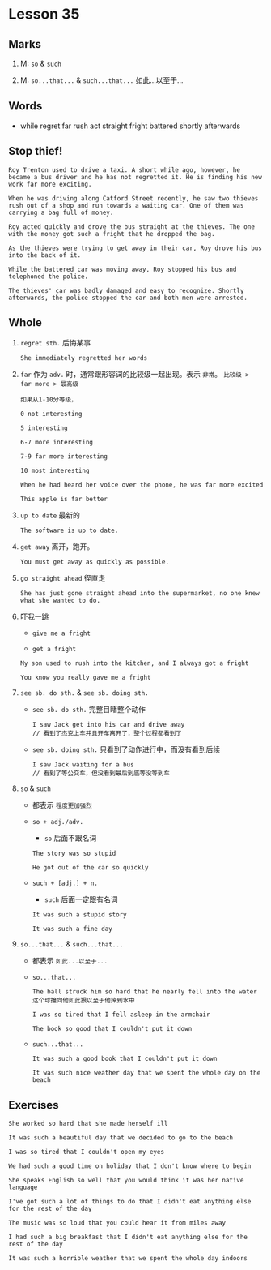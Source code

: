 # Lesson 35

## Marks

1. M: `so` & `such`

2. M: `so...that...` & `such...that...` 如此...以至于...

## Words

- while regret far rush act straight fright battered shortly afterwards

## Stop thief!

```
Roy Trenton used to drive a taxi. A short while ago, however, he became a bus driver and he has not regretted it. He is finding his new work far more exciting.

When he was driving along Catford Street recently, he saw two thieves rush out of a shop and run towards a waiting car. One of them was carrying a bag full of money.

Roy acted quickly and drove the bus straight at the thieves. The one with the money got such a fright that he dropped the bag.

As the thieves were trying to get away in their car, Roy drove his bus into the back of it.

While the battered car was moving away, Roy stopped his bus and telephoned the police.

The thieves' car was badly damaged and easy to recognize. Shortly afterwards, the police stopped the car and both men were arrested.
```

## Whole

1.  `regret sth.` 后悔某事

    ```
    She immediately regretted her words
    ```

2.  `far` 作为 `adv.` 时，通常跟形容词的比较级一起出现。表示 `非常`。 `比较级 > far more > 最高级`

    ```
    如果从1-10分等级，

    0 not interesting

    5 interesting

    6-7 more interesting

    7-9 far more interesting

    10 most interesting
    ```

    ```
    When he had heard her voice over the phone, he was far more excited

    This apple is far better
    ```

3.  `up to date` 最新的

    ```
    The software is up to date.
    ```

4.  `get away` 离开，跑开。

    ```
    You must get away as quickly as possible.
    ```

5.  `go straight ahead` 径直走

    ```
    She has just gone straight ahead into the supermarket, no one knew what she wanted to do.
    ```

6.  吓我一跳

    - `give me a fright`

    - `get a fright`

    ```
    My son used to rush into the kitchen, and I always got a fright

    You know you really gave me a fright
    ```

7.  `see sb. do sth.` & `see sb. doing sth.`

    - `see sb. do sth.` 完整目睹整个动作

      ```
      I saw Jack get into his car and drive away
      // 看到了杰克上车并且开车离开了，整个过程都看到了
      ```

    - `see sb. doing sth.` 只看到了动作进行中，而没有看到后续

      ```
      I saw Jack waiting for a bus
      // 看到了等公交车，但没看到最后到底等没等到车
      ```

8.  `so` & `such`

    - 都表示 `程度更加强烈`

    - `so + adj./adv.`

      - `so` 后面不跟名词

      ```
      The story was so stupid

      He got out of the car so quickly
      ```

    - `such + [adj.] + n.`

      - `such` 后面一定跟有名词

      ```
      It was such a stupid story

      It was such a fine day
      ```

9.  `so...that...` & `such...that...`

    - 都表示 `如此...以至于...`

    - `so...that...`

      ```
      The ball struck him so hard that he nearly fell into the water
      这个球撞向他如此狠以至于他掉到水中

      I was so tired that I fell asleep in the armchair

      The book so good that I couldn't put it down
      ```

    - `such...that...`

      ```
      It was such a good book that I couldn't put it down

      It was such nice weather day that we spent the whole day on the beach
      ```

## Exercises

```
She worked so hard that she made herself ill
```

```
It was such a beautiful day that we decided to go to the beach
```

```
I was so tired that I couldn't open my eyes
```

```
We had such a good time on holiday that I don't know where to begin
```

```
She speaks English so well that you would think it was her native language
```

```
I've got such a lot of things to do that I didn't eat anything else for the rest of the day
```

```
The music was so loud that you could hear it from miles away
```

```
I had such a big breakfast that I didn't eat anything else for the rest of the day
```

```
It was such a horrible weather that we spent the whole day indoors
```
